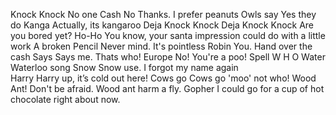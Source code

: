 Knock Knock
	No one
	Cash
		No Thanks. I prefer peanuts
	Owls say
		Yes they do
	Kanga<meta data-main-audio="Kanga.mp3">
		Actually, its kangaroo<meta data-main-audio="Actually_Its_Kangaroo.mp3">
	Deja<meta data-main-audio="Deja.mp3"> 
		Knock Knock
			Deja<meta data-main-audio="Deja.mp3"> 
				Knock Knock
					Are you bored yet?<meta data-main-audio="Are_you_bored_yet.mp3">
	Ho-Ho
		You know, your santa impression could do with a little work<meta data-main-audio="Your_Santa_impression_could_do_with_a_little_work.mp3">
	A broken Pencil
		Never mind. It's pointless
	Robin
		You. Hand over the cash
	Says
		Says me. Thats who!
	Europe
		No! You're a poo!
	Spell
		W H O
	Water<meta data-main-audio="Water.mp3">
		Waterloo song <meta data-main-audio="waterloo_I_was_defeated.mp3">
	Snow
		Snow use. I forgot my name again		 
	Harry
		Harry up, it’s cold out here!
	Cows go<meta data-main-audio="cows_go.mp3">
		Cows go 'moo' not who!<meta data-main-audio="cows_go_moo_not_who.mp3"> 
	Wood Ant! 
		Don't be afraid. Wood ant harm a fly. 
	Gopher
		I could go for a cup of hot chocolate right about now. 
